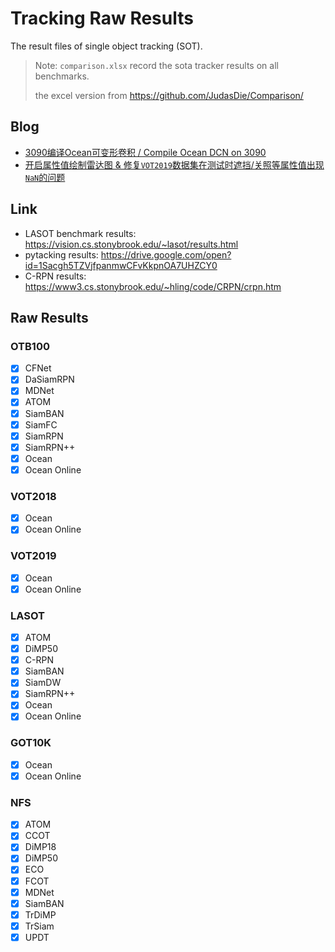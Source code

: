 # Tracking Raw Results

The result files of single object tracking (SOT).

> Note: 
> `comparison.xlsx` record the sota tracker results on all benchmarks.
> 
> the excel version from https://github.com/JudasDie/Comparison/

## Blog
- [3090编译Ocean可变形卷积 / Compile Ocean DCN on 3090](compile_ocean_dcn_on_3090.md)
- [开启属性值绘制雷达图 & 修复`VOT2019`数据集在测试时遮挡/关照等属性值出现`NaN`的问题](fix_eval_vot2019_attrs_nan.md)

## Link
- LASOT benchmark results: https://vision.cs.stonybrook.edu/~lasot/results.html
- pytacking results: https://drive.google.com/open?id=1Sacgh5TZVjfpanmwCFvKkpnOA7UHZCY0
- C-RPN results: https://www3.cs.stonybrook.edu/~hling/code/CRPN/crpn.htm

## Raw Results
### OTB100
- [x] CFNet 
- [x] DaSiamRPN
- [x] MDNet
- [x] ATOM
- [x] SiamBAN
- [x] SiamFC
- [x] SiamRPN
- [x] SiamRPN++
- [x] Ocean
- [x] Ocean Online

### VOT2018
- [x] Ocean
- [x] Ocean Online

### VOT2019
- [x] Ocean
- [x] Ocean Online

### LASOT
- [x] ATOM
- [x] DiMP50
- [x] C-RPN
- [x] SiamBAN
- [x] SiamDW
- [x] SiamRPN++
- [x] Ocean
- [x] Ocean Online

### GOT10K
- [x] Ocean
- [x] Ocean Online

### NFS
- [x] ATOM
- [x] CCOT
- [x] DiMP18
- [x] DiMP50
- [x] ECO
- [x] FCOT
- [x] MDNet
- [x] SiamBAN
- [x] TrDiMP
- [x] TrSiam
- [x] UPDT